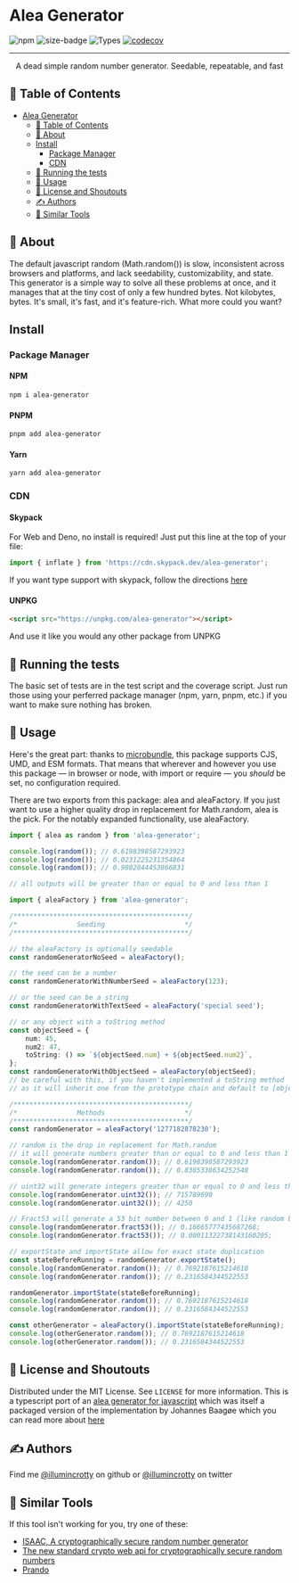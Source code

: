 # Alea Generator

<!-- Shields -->

![npm](https://img.shields.io/npm/l/alea-generator)
![size-badge](https://img.badgesize.io/https:/unpkg.com/alea-generator/dist/TODO?compression=brotli)
![Types](https://badgen.net/npm/types/alea-generator)
[![codecov](https://codecov.io/gh/illumincrotty/alea-random/branch/main/graph/badge.svg?token=W17SYOVM6T)](https://codecov.io/gh/illumincrotty/alea-random)

</div>

---

<p align="center"> A dead simple random number generator. Seedable, repeatable, and fast</p>

## 📝 Table of Contents

- [Alea Generator](#alea-generator)
  - [📝 Table of Contents](#-table-of-contents)
  - [🧐 About](#-about)
  - [Install](#install)
    - [Package Manager](#package-manager)
    - [CDN](#cdn)
  - [🔧 Running the tests](#-running-the-tests)
  - [🎈 Usage](#-usage)
  - [📃 License and Shoutouts](#-license-and-shoutouts)
  - [✍️ Authors](#️-authors)
  - [🔨 Similar Tools](#-similar-tools)

## 🧐 About

The default javascript random (Math.random()) is slow, inconsistent across browsers and platforms, and lack seedability, customizability, and state. This generator is a simple way to solve all these problems at once, and it manages that at the tiny cost of only a few hundred bytes. Not kilobytes, bytes. It's small, it's fast, and it's feature-rich. What more could you want?

## Install

### Package Manager

#### NPM <!-- omit in TOC -->

```sh
npm i alea-generator
```

#### PNPM <!-- omit in TOC -->

```sh
pnpm add alea-generator
```

#### Yarn <!-- omit in TOC -->

```sh
yarn add alea-generator
```

### CDN

#### Skypack <!-- omit in TOC -->

For Web and Deno, no install is required! Just put this line at the top of your file:

```typescript
import { inflate } from 'https://cdn.skypack.dev/alea-generator';
```

If you want type support with skypack, follow the directions [here]('https://docs.skypack.dev/skypack-cdn/code/javascript#using-skypack-urls-in-typescript')

#### UNPKG <!-- omit in TOC -->

```html
<script src="https://unpkg.com/alea-generator"></script>
```

And use it like you would any other package from UNPKG

## 🔧 Running the tests

The basic set of tests are in the test script and the coverage script. Just run those using your perferred package manager (npm, yarn, pnpm, etc.) if you want to make sure nothing has broken.

## 🎈 Usage

Here's the great part: thanks to [microbundle](https://github.com/developit/microbundle), this package supports CJS, UMD, and ESM formats.
That means that wherever and however you use this package — in browser or node, with import or require — you _should_ be set, no configuration required.

<!-- TODO -->

There are two exports from this package: alea and aleaFactory. If you just want to use a higher quality drop in replacement for Math.random, alea is the pick. For the notably expanded functionality, use aleaFactory.

```typescript
import { alea as random } from 'alea-generator';

console.log(random()); // 0.6198398587293923
console.log(random()); // 0.0231225231354864
console.log(random()); // 0.9802844453866831

// all outputs will be greater than or equal to 0 and less than 1
```

```typescript
import { aleaFactory } from 'alea-generator';

/********************************************/
/*               Seeding                    */
/********************************************/

// the aleaFactory is optionally seedable
const randomGeneratorNoSeed = aleaFactory();

// the seed can be a number
const randomGeneratorWithNumberSeed = aleaFactory(123);

// or the seed can be a string
const randomGeneratorWithTextSeed = aleaFactory('special seed');

// or any object with a toString method
const objectSeed = {
	num: 45,
	num2: 47,
	toString: () => `${objectSeed.num} + ${objectSeed.num2}`,
};
const randomGeneratorWithObjectSeed = aleaFactory(objectSeed);
// be careful with this, if you haven't implemented a toString method
// as it will inherit one from the prototype chain and default to [object Object]

/********************************************/
/*               Methods                    */
/********************************************/
const randomGenerator = aleaFactory('1277182878230');

// random is the drop in replacement for Math.random
// it will generate numbers greater than or equal to 0 and less than 1
console.log(randomGenerator.random()); // 0.6198398587293923
console.log(randomGenerator.random()); // 0.8385338634252548

// uint32 will generate integers greater than or equal to 0 and less than 2^32
console.log(randomGenerator.uint32()); // 715789690
console.log(randomGenerator.uint32()); // 4250

// Fract53 will generate a 53 bit number between 0 and 1 (like random but higher precision)
console.log(randomGenerator.fract53()); // 0.16665777435687268;
console.log(randomGenerator.fract53()); // 0.00011322738143160205;

// exportState and importState allow for exact state duplication
const stateBeforeRunning = randomGenerator.exportState();
console.log(randomGenerator.random()); // 0.7692187615214618
console.log(randomGenerator.random()); // 0.2316584344522553

randomGenerator.importState(stateBeforeRunning);
console.log(randomGenerator.random()); // 0.7692187615214618
console.log(randomGenerator.random()); // 0.2316584344522553

const otherGenerator = aleaFactory().importState(stateBeforeRunning);
console.log(otherGenerator.random()); // 0.7692187615214618
console.log(otherGenerator.random()); // 0.2316584344522553
```

<!-- LICENSE -->

## 📃 License and Shoutouts

Distributed under the MIT License. See `LICENSE` for more information. This is a typescript port of an [alea generator for javascript](https://github.com/coverslide/node-alea/) which was itself a packaged version of the implementation by Johannes Baagøe which you can read more about [here](https://web.archive.org/web/20120619002808/http://baagoe.org/en/wiki/Better_random_numbers_for_javascript)

## ✍️ Authors

Find me [@illumincrotty](https://github.com/illumincrotty) on github or [@illumincrotty](https://twitter.com/illumincrotty) on twitter

## 🔨 Similar Tools

If this tool isn't working for you, try one of these:

-   [ISAAC, A cryptographically secure random number generator]("https://github.com/macmcmeans/isaacCSPRNG")
-   [The new standard crypto web api for cryptographically secure random numbers](https://developer.mozilla.org/en-US/docs/Web/API/Crypto/getRandomValues)
-   [Prando](https://www.npmjs.com/package/prando)
